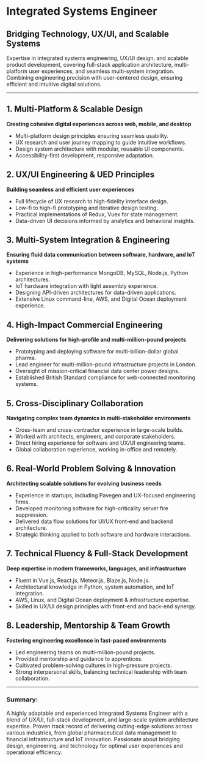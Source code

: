 
# Integrated Systems Engineer

## Bridging Technology, UX/UI, and Scalable Systems

Expertise in integrated systems engineering, UX/UI design, and scalable product development, covering full-stack application architecture, multi-platform user experiences, and seamless multi-system integration. Combining engineering precision with user-centered design, ensuring efficient and intuitive digital solutions.

---

## 1. Multi-Platform & Scalable Design
**Creating cohesive digital experiences across web, mobile, and desktop**
- Multi-platform design principles ensuring seamless usability.
- UX research and user journey mapping to guide intuitive workflows.
- Design system architecture with modular, reusable UI components.
- Accessibility-first development, responsive adaptation.

## 2. UX/UI Engineering & UED Principles
**Building seamless and efficient user experiences**
- Full lifecycle of UX research to high-fidelity interface design.
- Low-fi to high-fi prototyping and iterative design testing.
- Practical implementations of Redux, Vuex for state management.
- Data-driven UI decisions informed by analytics and behavioral insights.

## 3. Multi-System Integration & Engineering
**Ensuring fluid data communication between software, hardware, and IoT systems**
- Experience in high-performance MongoDB, MySQL, Node.js, Python architectures.
- IoT hardware integration with light assembly experience.
- Designing API-driven architectures for data-driven applications.
- Extensive Linux command-line, AWS, and Digital Ocean deployment experience.

## 4. High-Impact Commercial Engineering
**Delivering solutions for high-profile and multi-million-pound projects**
- Prototyping and deploying software for multi-billion-dollar global pharma.
- Lead engineer for multi-million-pound infrastructure projects in London.
- Oversight of mission-critical financial data center power designs.
- Established British Standard compliance for web-connected monitoring systems.

## 5. Cross-Disciplinary Collaboration
**Navigating complex team dynamics in multi-stakeholder environments**
- Cross-team and cross-contractor experience in large-scale builds.
- Worked with architects, engineers, and corporate stakeholders.
- Direct hiring experience for software and UX/UI engineering teams.
- Global collaboration experience, working in-office and remotely.

## 6. Real-World Problem Solving & Innovation
**Architecting scalable solutions for evolving business needs**
- Experience in startups, including Pavegen and UX-focused engineering firms.
- Developed monitoring software for high-criticality server fire suppression.
- Delivered data flow solutions for UI/UX front-end and backend architecture.
- Strategic thinking applied to both software and hardware interactions.

## 7. Technical Fluency & Full-Stack Development
**Deep expertise in modern frameworks, languages, and infrastructure**
- Fluent in Vue.js, React.js, Meteor.js, Blaze.js, Node.js.
- Architectural knowledge in Python, system automation, and IoT integration.
- AWS, Linux, and Digital Ocean deployment & infrastructure expertise.
- Skilled in UX/UI design principles with front-end and back-end synergy.

## 8. Leadership, Mentorship & Team Growth
**Fostering engineering excellence in fast-paced environments**
- Led engineering teams on multi-million-pound projects.
- Provided mentorship and guidance to apprentices.
- Cultivated problem-solving cultures in high-pressure projects.
- Strong interpersonal skills, balancing technical leadership with team collaboration.

---

### Summary:
A highly adaptable and experienced Integrated Systems Engineer with a blend of UX/UI, full-stack development, and large-scale system architecture expertise. Proven track record of delivering cutting-edge solutions across various industries, from global pharmaceutical data management to financial infrastructure and IoT innovation. Passionate about bridging design, engineering, and technology for optimal user experiences and operational efficiency.
